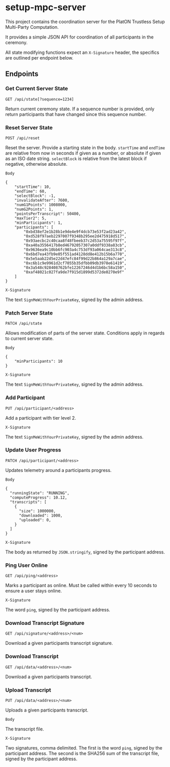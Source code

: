 # setup-mpc-server

This project contains the coordination server for the PlatON Trustless Setup Multi-Party Computation.

It provides a simple JSON API for coordination of all participants in the ceremony.

All state modifying functions expect an `X-Signature` header, the specifics are outlined per endpoint below.

## Endpoints

### Get Current Server State

`GET /api/state[?sequence=1234]`

Return current ceremony state. If a sequence number is provided, only return participants that have changed since this sequence number.

### Reset Server State

`POST /api/reset`

Reset the server. Provide a starting state in the body. `startTime` and `endTime` are relative from now in seconds if given as a number, or absolute if given as an ISO date string. `selectBlock` is relative from the latest block if negative, otherwise absolute.

`Body`

```
{
	"startTime": 10,
	"endTime": 60,
	"selectBlock": -1,
	"invalidateAfter": 7600,
	"numG1Points": 1008000,
	"numG2Points": 1,
	"pointsPerTranscript": 50400,
	"maxTier2": 5,
	"minParticipants": 1,
	"participants": [
		"0xbd38ef2e1b28b1e9de4e9f4dcb73e53f2ad23a42",
		"0xd528f97aeb2297007f9348b295ee2d475918d517",
		"0x93aecbc2c40caa8f48fbeeb37c2d53a75595f97f",
		"0xa40a3556417b8ed46792057307a0ddf9338a83cb",
	    "0x9636ea9c10bb6fc903a4c753df93a064cae313c8",
    	"0x6bd7ea43fb9e05f551ad4128dd8e412b15b6a770",
    	"0x5e5aab22d5e22d47efc84f99d22b864a129a7cae",
    	"0xc6b1c9e9961d2cf7055b35dfbb09db3978e61419",
    	"0x3a548c928408762bfe12267246d4d1b6bc58a150",
    	"0xaf48021c027fa9de7f915d1899d5372de0270e9f"
	]
}
```

`X-Signature`

The text `SignMeWithYourPrivateKey`, signed by the admin address.

### Patch Server State

`PATCH /api/state`

Allows modification of parts of the server state. Conditions apply in regards to current server state.

`Body`

```
{
	"minParticipants": 10
}
```

`X-Signature`

The text `SignMeWithYourPrivateKey`, signed by the admin address.

### Add Participant

`PUT /api/participant/<address>`

Add a participant with tier level 2.

`X-Signature`

The text `SignMeWithYourPrivateKey`, signed by the admin address.

### Update User Progress

`PATCH /api/participant/<address>`

Updates telemetry around a participants progress.

`Body`

```
{
  "runningState": "RUNNING",
  "computeProgress": 10.12,
  "transcripts": [
    {
      "size": 1000000,
      "downloaded": 1000,
      "uploaded": 0,
    }
  ]
}
```

`X-Signature`

The body as returned by `JSON.stringify`, signed by the participant address.

### Ping User Online

`GET /api/ping/<address>`

Marks a participant as online. Must be called within every 10 seconds to ensure a user stays online.

`X-Signature`

The word `ping`, signed by the participant address.

### Download Transcript Signature

`GET /api/signature/<address>/<num>`

Download a given participants transcript signature.

### Download Transcript

`GET /api/data/<address>/<num>`

Download a given participants transcript.

### Upload Transcript

`PUT /api/data/<address>/<num>`

Uploads a given participants transcript.

`Body`

The transcript file.

`X-Signature`

Two signatures, comma delimited. The first is the word `ping`, signed by the participant address. The second is the SHA256 sum of the transcript file, signed by the participant address.
